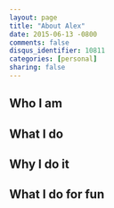 ```yaml
---
layout: page
title: "About Alex"
date: 2015-06-13 -0800
comments: false
disqus_identifier: 10811
categories: [personal]
sharing: false
---
```


## Who I am



## What I do


## Why I do it


## What I do for fun
